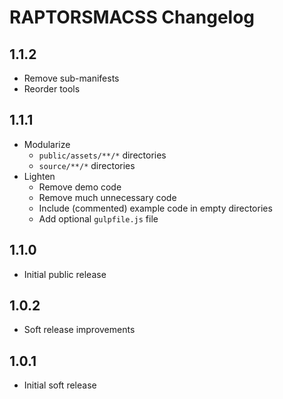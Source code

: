 <!-- CHANGELOG.md -->

RAPTORSMACSS Changelog
==========================================================================

## 1.1.2
- Remove sub-manifests
- Reorder tools

## 1.1.1
- Modularize
  + `public/assets/**/*` directories
  + `source/**/*` directories
- Lighten
  + Remove demo code
  + Remove much unnecessary code
  + Include (commented) example code in empty directories
  + Add optional `gulpfile.js` file

## 1.1.0
- Initial public release

## 1.0.2
- Soft release improvements

## 1.0.1
- Initial soft release
